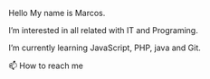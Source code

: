 Hello My name is Marcos. 

I’m interested in all related with IT and Programing.

I’m currently learning JavaScript, PHP, java and Git.


📫 How to reach me

<!---
MarcosRodrigoGarcia/MarcosRodrigoGarcia is a ✨ special ✨ repository because its `README.md` (this file) appears on your GitHub profile.
You can click the Preview link to take a look at your changes.
--->
